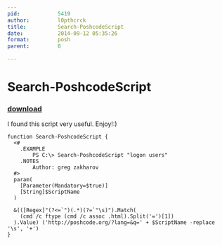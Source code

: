 ```yaml
---
pid:            5419
author:         l0pthcrck
title:          Search-PoshcodeScript
date:           2014-09-12 05:35:26
format:         posh
parent:         0

---
```


# Search-PoshcodeScript

### [download](Scripts\5419.ps1)

I found this script very useful. Enjoy!:)

```posh
function Search-PoshcodeScript {
  <#
    .EXAMPLE
        PS C:\> Search-PoshcodeScript "logon users"
    .NOTES
        Author: greg zakharov
  #>
  param(
    [Parameter(Mandatory=$true)]
    [String]$ScriptName
  )
  
  &(([Regex]"(?<=`")(.*)(?=`"\s)").Match(
    (cmd /c ftype (cmd /c assoc .html).Split('=')[1])
  ).Value) ('http://poshcode.org/?lang=&q=' + $ScriptName -replace '\s', '+')
}
```
